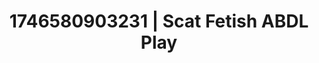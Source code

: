 ---
categories:
- Mutual desire
- AI-generated
- Sapphic desires
- Moonlit passion
- Tattooed beauties
- Smudged makeup
- ASMR
- Cosplay
image: /assets/images/1746580903231.jpg
layout: post
seo:
  description: Featured content with exclusive Scat Fetish, ABDL Play. HD images available.
  keywords: Scat Fetish, ABDL Play
  og_image: /assets/images/1746580903231.jpg
  schema_type: VisualArtwork
tags:
- ABDL Play
- Scat Fetish
- '#1746580903231'
title: 1746580903231 | Scat Fetish ABDL Play
---